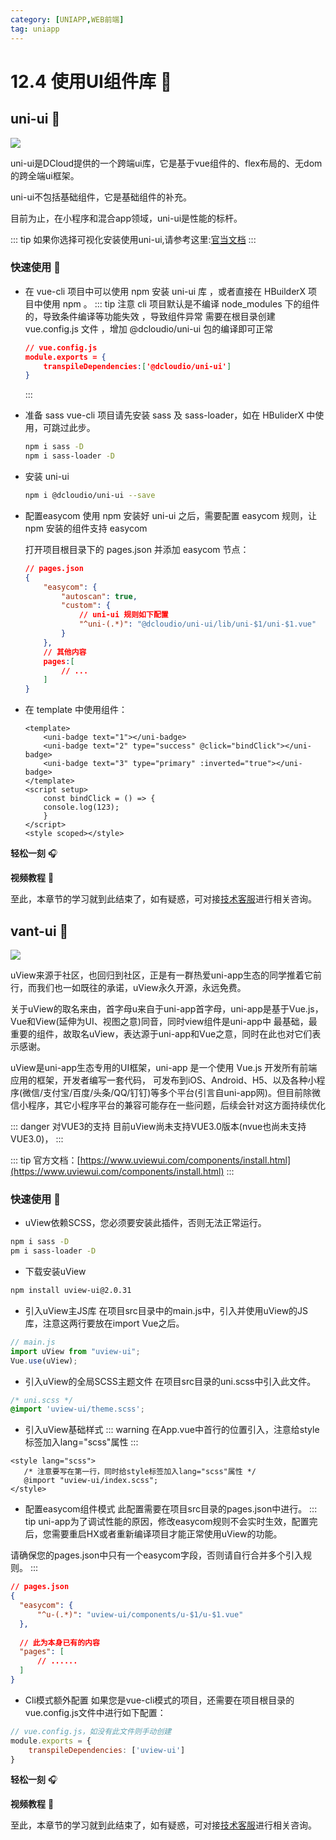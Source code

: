 ```yaml
---
category: [UNIAPP,WEB前端]
tag: uniapp
---
```


# 12.4 使用UI组件库 :tada:

## uni-ui :gem:
![](/images/uniapp/uni26.png)

uni-ui是DCloud提供的一个跨端ui库，它是基于vue组件的、flex布局的、无dom的跨全端ui框架。

uni-ui不包括基础组件，它是基础组件的补充。

目前为止，在小程序和混合app领域，uni-ui是性能的标杆。

::: tip
如果你选择可视化安装使用uni-ui,请参考这里:[官当文档](https://uniapp.dcloud.net.cn/component/uniui/quickstart.html#%E5%9C%A8hbuilderx-%E6%96%B0%E5%BB%BAuni-app%E9%A1%B9%E7%9B%AE%E7%9A%84%E6%A8%A1%E6%9D%BF%E4%B8%AD-%E9%80%89%E6%8B%A9uni-ui%E6%A8%A1%E6%9D%BF)
:::

### 快速使用 :ghost:
  - 在 vue-cli 项目中可以使用 npm 安装 uni-ui 库 ，或者直接在 HBuilderX 项目中使用 npm 。
    ::: tip
    注意 cli 项目默认是不编译 node_modules 下的组件的，导致条件编译等功能失效 ，导致组件异常 需要在根目录创建 vue.config.js 文件 ，增加 @dcloudio/uni-ui 包的编译即可正常
    ```json
    // vue.config.js
    module.exports = {
		transpileDependencies:['@dcloudio/uni-ui']
    }
    ```
    :::
  - 准备 sass
    vue-cli 项目请先安装 sass 及 sass-loader，如在 HBuliderX 中使用，可跳过此步。
    ```bash
    npm i sass -D
    npm i sass-loader -D
    ```
  - 安装 uni-ui
    ```bash
    npm i @dcloudio/uni-ui --save
    ```
  - 配置easycom
    使用 npm 安装好 uni-ui 之后，需要配置 easycom 规则，让 npm 安装的组件支持 easycom

    打开项目根目录下的 pages.json 并添加 easycom 节点：
    ```json
    // pages.json
    {
        "easycom": {
            "autoscan": true,
            "custom": {
                // uni-ui 规则如下配置
                "^uni-(.*)": "@dcloudio/uni-ui/lib/uni-$1/uni-$1.vue"
            }
        },
        // 其他内容
        pages:[
            // ...
        ]
    }
    ```
  - 在 template 中使用组件：
    ```vue
    <template>
        <uni-badge text="1"></uni-badge>
        <uni-badge text="2" type="success" @click="bindClick"></uni-badge>
        <uni-badge text="3" type="primary" :inverted="true"></uni-badge>
    </template>
    <script setup>
        const bindClick = () => {
        console.log(123);
        }
    </script>    
    <style scoped></style>    
    ```
**轻松一刻** :headphones: 
<AudioPlayer
  src="/mp3/8.mp3"
  title="音乐"
  poster="/mp3/8.jpg"
/>

**视频教程** :movie_camera:

<VideoPlayer
  src="https://cdn.cnbj1.fds.api.mi-img.com/mi-mall/97ac2dcc1367e03ac580204d6ca9a724.mp4"/>

至此，本章节的学习就到此结束了，如有疑惑，可对接[技术客服](https://work.weixin.qq.com/kfid/kfc8c0fd9b49c1f38b8)进行相关咨询。




## vant-ui :gem:
![](/images/uniapp/uni27.png)

uView来源于社区，也回归到社区，正是有一群热爱uni-app生态的同学推着它前行，而我们也一如既往的承诺，uView永久开源，永远免费。

关于uView的取名来由，首字母u来自于uni-app首字母，uni-app是基于Vue.js，Vue和View(延伸为UI、视图之意)同音，同时view组件是uni-app中 最基础，最重要的组件，故取名uView，表达源于uni-app和Vue之意，同时在此也对它们表示感谢。

uView是uni-app生态专用的UI框架，uni-app 是一个使用 Vue.js 开发所有前端应用的框架，开发者编写一套代码， 可发布到iOS、Android、H5、以及各种小程序(微信/支付宝/百度/头条/QQ/钉钉)等多个平台(引言自uni-app网)。但目前除微信小程序，其它小程序平台的兼容可能存在一些问题，后续会针对这方面持续优化

::: danger 对VUE3的支持
目前uView尚未支持VUE3.0版本(nvue也尚未支持VUE3.0)，
:::

::: tip
官方文档：[https://www.uviewui.com/components/install.html](https://www.uviewui.com/components/install.html)
:::

### 快速使用 :ghost:
  - uView依赖SCSS，您必须要安装此插件，否则无法正常运行。
  ```bash
  npm i sass -D
  pm i sass-loader -D
  ```
  - 下载安装uView
  ```bash
  npm install uview-ui@2.0.31
  ```
  - 引入uView主JS库
  在项目src目录中的main.js中，引入并使用uView的JS库，注意这两行要放在import Vue之后。
  ```js
  // main.js
  import uView from "uview-ui";
  Vue.use(uView);
  ```
  - 引入uView的全局SCSS主题文件
  在项目src目录的uni.scss中引入此文件。
  ```scss
  /* uni.scss */
  @import 'uview-ui/theme.scss';
  ```
  - 引入uView基础样式
  ::: warning
  在App.vue中首行的位置引入，注意给style标签加入lang="scss"属性
  :::
  ```vue
  <style lang="scss">
     /* 注意要写在第一行，同时给style标签加入lang="scss"属性 */
     @import "uview-ui/index.scss";
  </style>
  ```
  - 配置easycom组件模式
  此配置需要在项目src目录的pages.json中进行。
  ::: tip
  uni-app为了调试性能的原因，修改easycom规则不会实时生效，配置完后，您需要重启HX或者重新编译项目才能正常使用uView的功能。

  请确保您的pages.json中只有一个easycom字段，否则请自行合并多个引入规则。
  :::
  ```json
  // pages.json
  {
	"easycom": {
		"^u-(.*)": "uview-ui/components/u-$1/u-$1.vue"
	},
	
	// 此为本身已有的内容
	"pages": [
		// ......
	]
  }
  ```
  - Cli模式额外配置
  如果您是vue-cli模式的项目，还需要在项目根目录的vue.config.js文件中进行如下配置：
  ```js
  // vue.config.js，如没有此文件则手动创建
  module.exports = {
      transpileDependencies: ['uview-ui']
  }
  ```

**轻松一刻** :headphones: 
<AudioPlayer
  src="/mp3/1.mp3"
  title="音乐"
  poster="/mp3/1.jpg"
/>

**视频教程** :movie_camera:

<VideoPlayer
  src="https://cdn.cnbj1.fds.api.mi-img.com/mi-mall/97ac2dcc1367e03ac580204d6ca9a724.mp4"/>

至此，本章节的学习就到此结束了，如有疑惑，可对接[技术客服](https://work.weixin.qq.com/kfid/kfc8c0fd9b49c1f38b8)进行相关咨询。
